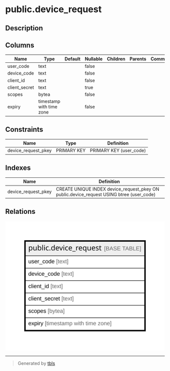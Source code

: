 # public.device_request

## Description

## Columns

| Name | Type | Default | Nullable | Children | Parents | Comment |
| ---- | ---- | ------- | -------- | -------- | ------- | ------- |
| user_code | text |  | false |  |  |  |
| device_code | text |  | false |  |  |  |
| client_id | text |  | false |  |  |  |
| client_secret | text |  | true |  |  |  |
| scopes | bytea |  | false |  |  |  |
| expiry | timestamp with time zone |  | false |  |  |  |

## Constraints

| Name | Type | Definition |
| ---- | ---- | ---------- |
| device_request_pkey | PRIMARY KEY | PRIMARY KEY (user_code) |

## Indexes

| Name | Definition |
| ---- | ---------- |
| device_request_pkey | CREATE UNIQUE INDEX device_request_pkey ON public.device_request USING btree (user_code) |

## Relations

![er](public.device_request.svg)

---

> Generated by [tbls](https://github.com/k1LoW/tbls)

